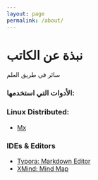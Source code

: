 ```yaml
---
layout: page
permalink: /about/
---
```


# نبذة عن الكاتب

سائر في طريق العلم 



### الأدوات التي استخدمها:

### Linux Distributed:

- [Mx](mxlinux.org)

### IDEs & Editors

- [Typora: Markdown Editor](https://typora.io/)
- [XMind: Mind Map](https://www.xmind.net/)

